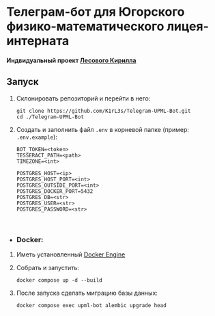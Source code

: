 # Телеграм-бот для Югорского физико-математического лицея-интерната
#### Индвидуальный проект [Лесового Кирилла](https://hello.k1rles.ru)

## Запуск

1. Склонировать репозиторий и перейти в него:

    ```
    git clone https://github.com/K1rL3s/Telegram-UPML-Bot.git
    cd ./Telegram-UPML-Bot
    ```

2. Создать и заполнить файл `.env` в корневой папке (пример: `.env.example`):

    ```
    BOT_TOKEN=<token>
    TESSERACT_PATH=<path>
    TIMEZONE=<int>
    
    POSTGRES_HOST=<ip>
    POSTGRES_HOST_PORT=<int>
    POSTGRES_OUTSIDE_PORT=<int>
    POSTGRES_DOCKER_PORT=5432
    POSTGRES_DB=<str>
    POSTGRES_USER=<str>
    POSTGRES_PASSWORD=<str>
    ```

<br>

- ### Docker:

1. Иметь установленный [Docker Engine](https://docs.docker.com/engine/)

2. Собрать и запустить:

    ```
    docker compose up -d --build
    ```

3. После запуска сделать миграцию базы данных:

    ```
    docker compose exec upml-bot alembic upgrade head
    ```

